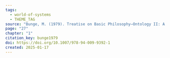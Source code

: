 ```yaml
---
tags:
  - world-of-systems
  - THEME_TAG
source: "Bunge, M. (1979). Treatise on Basic Philosophy—Ontology II: A World of Systems. Springer Netherlands."
page: "27"
chapter: "1"
citation_key: bunge1979
doi: https://doi.org/10.1007/978-94-009-9392-1
created: 2025-01-17
---
```


